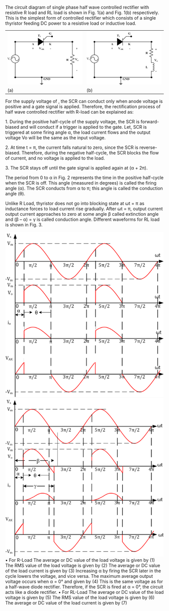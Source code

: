 <p aligh = "justify">The circuit diagram of single phase half wave controlled rectifier with resistive R load and RL load is shown in Fig. 1(a) and Fig. 1(b) respectively. This is the simplest form of controlled rectifier which consists of a single thyristor feeding DC power to a resistive load or inductive load.</p>
<table>
  <tr>
    <td><img src="images/1.png"></td>
  <td><img src="images/2.png"></td>
  </tr>
  <tr>
    <td><align =" center">(a)</td>
  <td><align =" center">(b)</td>
  </tr>
  </table>
<p aligh = "justify">For the supply voltage of  , the SCR can conduct only when anode voltage is positive and a gate signal is applied. Therefore, the rectification process of half wave controlled rectifier with R-load can be explained as:</p>
<p aligh = "justify">1.	During the positive half-cycle of the supply voltage, the SCR is forward-biased and will conduct if a trigger is applied to the gate. Let, SCR is triggered at some firing angle α, the load current flows and the output voltage Vo will be the same as the input voltage. <p>
<p aligh = "justify">2.	At time t = π, the current falls natural to zero, since the SCR is reverse-biased. Therefore, during the negative half-cycle, the SCR blocks the flow of current, and no voltage is applied to the load. </p>
<p aligh = "justify">3.	The SCR stays off until the gate signal is applied again at (α + 2π). </p>
<p aligh = "justify">The period from 0 to α in Fig. 2 represents the time in the positive half-cycle when the SCR is off. This angle (measured in degrees) is called the firing angle (α). The SCR conducts from α to π; this angle is called the conduction angle (θ).</p>
<p aligh = "justify">Unlike R Load, thyristor does not go into blocking state at ωt = π as inductance forces to load current rise gradually. After ωt = π, output current output current approaches to zero at some angle β called extinction angle and (β – α) = γ is called conduction angle. Different waveforms for RL load is shown in Fig. 3.<p>
  <img src="images/3.PNG"><br>
  <img src="images/4.PNG"><br>
•	For R-Load
The average or DC value of the load voltage is given by
                                                                                                           (1)
The RMS value of the load voltage is given by
                                                                                        (2)
The average or DC value of the load current is given by
                                                                                            (3)
Increasing α by firing the SCR later in the cycle lowers the voltage, and vice versa. The maximum average output voltage occurs when α = 0° and given by
                                                                                                     (4)
This is the same voltage as for a half-wave diode rectifier. Therefore, if the SCR is fired at α = 0°, the circuit acts like a diode rectifier.
•	For RL-Load
The average or DC value of the load voltage is given by
                                                                                                    (5)
The RMS value of the load voltage is given by
                                                                  (6)
The average or DC value of the load current is given by
                                                                                    (7)
